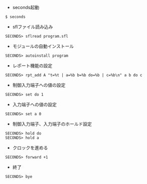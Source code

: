 - seconds起動

```
$ seconds
```


- sflファイル読み込み

```
SECONDS> sflread program.sfl
```


- モジュールの自動インストール

```
SECONDS> autoinstall program
```


- レポート機能の設定

```
SECONDS> rpt_add A "t=%t | a=%b b=%b do=%b | c=%b\n" a b do c
```

- 制御入力端子への値の設定 

```
SECONDS> set do 1
```

- 入力端子への値の設定

```
SECONDS> set a 0
```

- 制御入力端子、入力端子のホールド設定

```
SECONDS> hold do
SECONDS> hold a
```


- クロックを進める

```
SECONDS> forward +1
```


- 終了

```
SECONDS> bye
```
